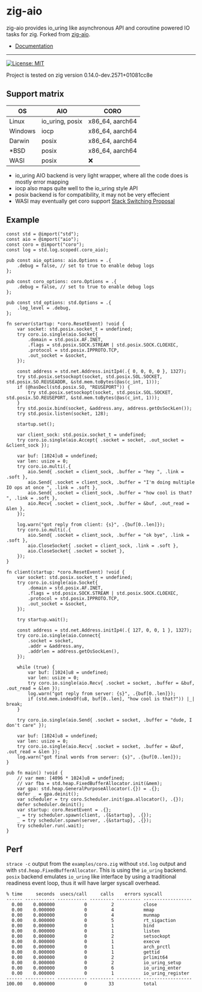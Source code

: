 # zig-aio

zig-aio provides io_uring like asynchronous API and coroutine powered IO tasks for zig. Forked from [zig-aio](https://github.com/Cloudef/zig-aio).

* [Documentation](https://cloudef.github.io/zig-aio)

---

[![License: MIT](https://img.shields.io/badge/License-MIT-yellow.svg)](https://opensource.org/licenses/MIT)

Project is tested on zig version 0.14.0-dev.2571+01081cc8e

## Support matrix

| OS      | AIO             | CORO            |
|---------|-----------------|-----------------|
| Linux   | io_uring, posix | x86_64, aarch64 |
| Windows | iocp            | x86_64, aarch64 |
| Darwin  | posix           | x86_64, aarch64 |
| *BSD    | posix           | x86_64, aarch64 |
| WASI    | posix           | ❌              |

* io_uring AIO backend is very light wrapper, where all the code does is mostly error mapping
* iocp also maps quite well to the io_uring style API
* posix backend is for compatibility, it may not be very effecient
* WASI may eventually get coro support [Stack Switching Proposal](https://github.com/WebAssembly/stack-switching/blob/main/proposals/continuations/Explainer.md)

## Example

```zig
const std = @import("std");
const aio = @import("aio");
const coro = @import("coro");
const log = std.log.scoped(.coro_aio);

pub const aio_options: aio.Options = .{
    .debug = false, // set to true to enable debug logs
};

pub const coro_options: coro.Options = .{
    .debug = false, // set to true to enable debug logs
};

pub const std_options: std.Options = .{
    .log_level = .debug,
};

fn server(startup: *coro.ResetEvent) !void {
    var socket: std.posix.socket_t = undefined;
    try coro.io.single(aio.Socket{
        .domain = std.posix.AF.INET,
        .flags = std.posix.SOCK.STREAM | std.posix.SOCK.CLOEXEC,
        .protocol = std.posix.IPPROTO.TCP,
        .out_socket = &socket,
    });

    const address = std.net.Address.initIp4(.{ 0, 0, 0, 0 }, 1327);
    try std.posix.setsockopt(socket, std.posix.SOL.SOCKET, std.posix.SO.REUSEADDR, &std.mem.toBytes(@as(c_int, 1)));
    if (@hasDecl(std.posix.SO, "REUSEPORT")) {
        try std.posix.setsockopt(socket, std.posix.SOL.SOCKET, std.posix.SO.REUSEPORT, &std.mem.toBytes(@as(c_int, 1)));
    }
    try std.posix.bind(socket, &address.any, address.getOsSockLen());
    try std.posix.listen(socket, 128);

    startup.set();

    var client_sock: std.posix.socket_t = undefined;
    try coro.io.single(aio.Accept{ .socket = socket, .out_socket = &client_sock });

    var buf: [1024]u8 = undefined;
    var len: usize = 0;
    try coro.io.multi(.{
        aio.Send{ .socket = client_sock, .buffer = "hey ", .link = .soft },
        aio.Send{ .socket = client_sock, .buffer = "I'm doing multiple IO ops at once ", .link = .soft },
        aio.Send{ .socket = client_sock, .buffer = "how cool is that? ", .link = .soft },
        aio.Recv{ .socket = client_sock, .buffer = &buf, .out_read = &len },
    });

    log.warn("got reply from client: {s}", .{buf[0..len]});
    try coro.io.multi(.{
        aio.Send{ .socket = client_sock, .buffer = "ok bye", .link = .soft },
        aio.CloseSocket{ .socket = client_sock, .link = .soft },
        aio.CloseSocket{ .socket = socket },
    });
}

fn client(startup: *coro.ResetEvent) !void {
    var socket: std.posix.socket_t = undefined;
    try coro.io.single(aio.Socket{
        .domain = std.posix.AF.INET,
        .flags = std.posix.SOCK.STREAM | std.posix.SOCK.CLOEXEC,
        .protocol = std.posix.IPPROTO.TCP,
        .out_socket = &socket,
    });

    try startup.wait();

    const address = std.net.Address.initIp4(.{ 127, 0, 0, 1 }, 1327);
    try coro.io.single(aio.Connect{
        .socket = socket,
        .addr = &address.any,
        .addrlen = address.getOsSockLen(),
    });

    while (true) {
        var buf: [1024]u8 = undefined;
        var len: usize = 0;
        try coro.io.single(aio.Recv{ .socket = socket, .buffer = &buf, .out_read = &len });
        log.warn("got reply from server: {s}", .{buf[0..len]});
        if (std.mem.indexOf(u8, buf[0..len], "how cool is that?")) |_| break;
    }

    try coro.io.single(aio.Send{ .socket = socket, .buffer = "dude, I don't care" });

    var buf: [1024]u8 = undefined;
    var len: usize = 0;
    try coro.io.single(aio.Recv{ .socket = socket, .buffer = &buf, .out_read = &len });
    log.warn("got final words from server: {s}", .{buf[0..len]});
}

pub fn main() !void {
    // var mem: [4096 * 1024]u8 = undefined;
    // var fba = std.heap.FixedBufferAllocator.init(&mem);
    var gpa: std.heap.GeneralPurposeAllocator(.{}) = .{};
    defer _ = gpa.deinit();
    var scheduler = try coro.Scheduler.init(gpa.allocator(), .{});
    defer scheduler.deinit();
    var startup: coro.ResetEvent = .{};
    _ = try scheduler.spawn(client, .{&startup}, .{});
    _ = try scheduler.spawn(server, .{&startup}, .{});
    try scheduler.run(.wait);
}
```

## Perf

`strace -c` output from the `examples/coro.zig` without `std.log` output and with `std.heap.FixedBufferAllocator`.
This is using the `io_uring` backend. `posix` backend emulates `io_uring` like interface by using a traditional
readiness event loop, thus it will have larger syscall overhead.

```
% time     seconds  usecs/call     calls    errors syscall
------ ----------- ----------- --------- --------- ------------------
  0.00    0.000000           0         2           close
  0.00    0.000000           0         4           mmap
  0.00    0.000000           0         4           munmap
  0.00    0.000000           0         5           rt_sigaction
  0.00    0.000000           0         1           bind
  0.00    0.000000           0         1           listen
  0.00    0.000000           0         2           setsockopt
  0.00    0.000000           0         1           execve
  0.00    0.000000           0         1           arch_prctl
  0.00    0.000000           0         1           gettid
  0.00    0.000000           0         2           prlimit64
  0.00    0.000000           0         2           io_uring_setup
  0.00    0.000000           0         6           io_uring_enter
  0.00    0.000000           0         1           io_uring_register
------ ----------- ----------- --------- --------- ------------------
100.00    0.000000           0        33           total
```
